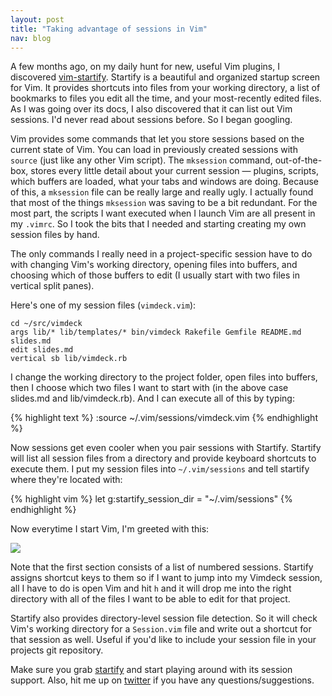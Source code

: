```yaml
---
layout: post
title: "Taking advantage of sessions in Vim"
nav: blog
---
```


A few months ago, on my daily hunt for new, useful Vim plugins, I discovered
[vim-startify](http://github.com/mhinz/vim-startify). Startify is a beautiful
and organized startup screen for Vim. It provides shortcuts into files from
your working directory, a list of bookmarks to files you edit all the time, and
your most-recently edited files. As I was going over its docs, I also
discovered that it can list out Vim sessions. I'd never read about sessions
before. So I began googling.

Vim provides some commands that let you store sessions based on the current
state of Vim. You can load in previously created sessions with `source` (just
like any other Vim script). The `mksession` command, out-of-the-box, stores every
little detail about your current session &mdash; plugins, scripts, which buffers are
loaded, what your tabs and windows are doing.  Because of this, a `mksession`
file can be really large and really ugly. I actually found that most of the
things `mksession` was saving to be a bit redundant. For the most part, the
scripts I want executed when I launch Vim are all present in my `.vimrc`. So I
took the bits that I needed and starting creating my own session files by hand.

The only commands I really need in a project-specific session have to do with
changing Vim's working directory, opening files into buffers, and choosing
which of those buffers to edit (I usually start with two files in vertical
split panes).

Here's one of my session files (`vimdeck.vim`):

<div class="highlight">
<pre><code><span class="k">cd</span> ~/src/vimdeck
<span class="k">args</span> lib/* lib/templates/* bin/vimdeck Rakefile Gemfile README.md slides.md
<span class="k">edit</span> slides.md
<span class="k">vertical sb</span> lib/vimdeck.rb</code></pre>
</div>

I change the working directory to the project folder, open files into buffers,
then I choose which two files I want to start with (in the above case slides.md
and lib/vimdeck.rb). And I can execute all of this by typing:

{% highlight text %}
:source ~/.vim/sessions/vimdeck.vim
{% endhighlight %}

Now sessions get even cooler when you pair sessions with Startify. Startify
will list all session files from a directory and provide keyboard shortcuts to
execute them. I put my session files into `~/.vim/sessions` and tell startify
where they're located with:

{% highlight vim %}
let g:startify_session_dir = "~/.vim/sessions"
{% endhighlight %}

Now everytime I start Vim, I'm greeted with this:

![](http://awes0.me/startify.png)

Note that the first section consists of a list of numbered sessions. Startify
assigns shortcut keys to them so if I want to jump into my Vimdeck session, all
I have to do is open Vim and hit `h` and it will drop me into the right
directory with all of the files I want to be able to edit for that project.

Startify also provides directory-level session file detection. So it will check Vim's
working directory for a `Session.vim` file and write out a shortcut for that
session as well. Useful if you'd like to include your session file in your
projects git repository.

Make sure you grab [startify](http://github.com/mhinz/vim-startify) and start
playing around with its session support. Also, hit me up on
[twitter](http://twitter.com/tybenz) if you have any questions/suggestions.
